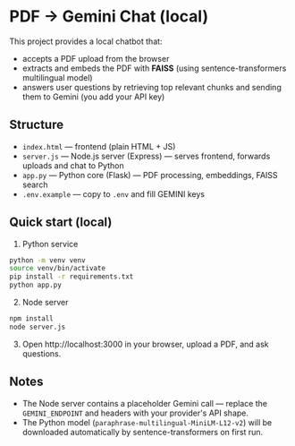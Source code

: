 # PDF → Gemini Chat (local)

This project provides a local chatbot that:

- accepts a PDF upload from the browser
- extracts and embeds the PDF with **FAISS** (using sentence-transformers multilingual model)
- answers user questions by retrieving top relevant chunks and sending them to Gemini (you add your API key)

## Structure
- `index.html` — frontend (plain HTML + JS)
- `server.js` — Node.js server (Express) — serves frontend, forwards uploads and chat to Python
- `app.py` — Python core (Flask) — PDF processing, embeddings, FAISS search
- `.env.example` — copy to `.env` and fill GEMINI keys

## Quick start (local)
1. Python service
```bash
python -m venv venv
source venv/bin/activate   
pip install -r requirements.txt
python app.py
```

2. Node server
```bash
npm install
node server.js
```

3. Open http://localhost:3000 in your browser, upload a PDF, and ask questions.

## Notes
- The Node server contains a placeholder Gemini call — replace the `GEMINI_ENDPOINT` and headers with your provider's API shape.
- The Python model (`paraphrase-multilingual-MiniLM-L12-v2`) will be downloaded automatically by sentence-transformers on first run.
